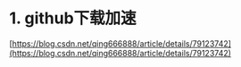 # 1. github下载加速



[https://blog.csdn.net/qing666888/article/details/79123742](https://blog.csdn.net/qing666888/article/details/79123742)





